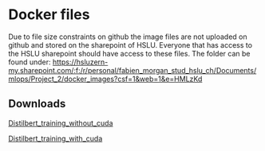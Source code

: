 # Docker files

Due to file size constraints on github the image files are not uploaded on github and stored on the sharepoint of HSLU. Everyone that has access to the HSLU sharepoint should have access to these files.
The folder can be found under: <https://hsluzern-my.sharepoint.com/:f:/r/personal/fabien_morgan_stud_hslu_ch/Documents/mlops/Project_2/docker_images?csf=1&web=1&e=HMLzKd>

## Downloads

[Distilbert_training_without_cuda](https://hsluzern-my.sharepoint.com/:u:/r/personal/fabien_morgan_stud_hslu_ch/Documents/mlops/Project_2/docker_images/distilbert_container_without_cuda.tar?csf=1&web=1&e=0jZPZe)

[Distilbert_training_with_cuda](https://hsluzern-my.sharepoint.com/:u:/r/personal/fabien_morgan_stud_hslu_ch/Documents/mlops/Project_2/docker_images/distilbert_container_with_cuda.tar?csf=1&web=1&e=WMqxQW)
